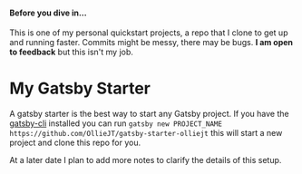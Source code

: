 #### Before you dive in...

This is one of my personal quickstart projects, a repo that I clone to get up and running faster. Commits might be messy, there may be bugs. **I am open to feedback** but this isn't my job.



# My Gatsby Starter

A gatsby starter is the best way to start any Gatsby project. If you have the [gatsby-cli](https://google.com) installed you can run `gatsby new PROJECT_NAME https://github.com/OllieJT/gatsby-starter-olliejt` this will start a new project and clone this repo for you.

At a later date I plan to add more notes to clarify the details of this setup.
